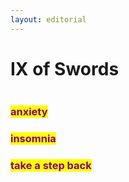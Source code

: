 ```yaml
---
layout: editorial
---
```


# IX of Swords

<figure><img src="../../../../../../../../.gitbook/assets/pexels-btgl-♡-20400340.jpg" alt=""><figcaption></figcaption></figure>

### <mark style="color:purple;">anxiety</mark>

### <mark style="color:purple;">insomnia</mark>&#x20;

### <mark style="color:purple;">take a step back</mark>
